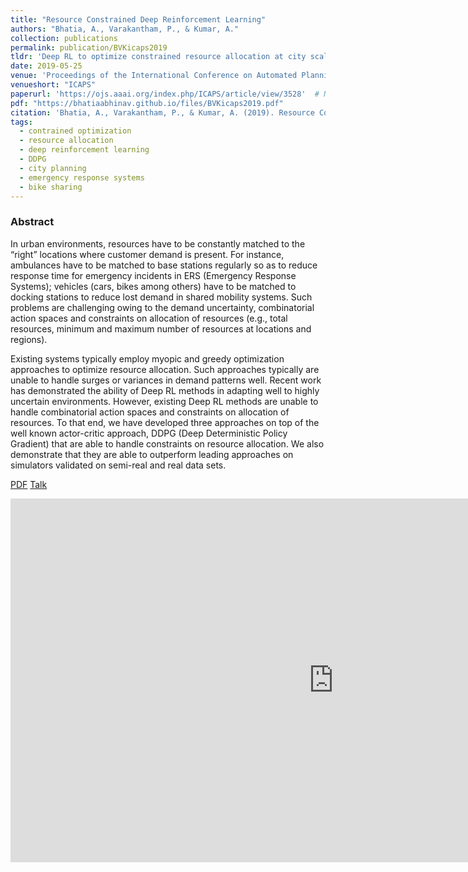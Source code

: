 ```yaml
---
title: "Resource Constrained Deep Reinforcement Learning"
authors: "Bhatia, A., Varakantham, P., & Kumar, A."
collection: publications
permalink: publication/BVKicaps2019
tldr: 'Deep RL to optimize constrained resource allocation at city scale. Good results on realistic datasets.'
date: 2019-05-25
venue: 'Proceedings of the International Conference on Automated Planning and Scheduling'
venueshort: "ICAPS"
paperurl: 'https://ojs.aaai.org/index.php/ICAPS/article/view/3528'  # Not necessarily a PDF. Can be an arxiv link or aaai link.
pdf: "https://bhatiaabhinav.github.io/files/BVKicaps2019.pdf"
citation: 'Bhatia, A., Varakantham, P., & Kumar, A. (2019). Resource Constrained Deep Reinforcement Learning. In <i>Proceedings of the International Conference on Automated Planning and Scheduling, 29</i>(1), 610-620.'
tags:
  - contrained optimization
  - resource allocation
  - deep reinforcement learning
  - DDPG
  - city planning
  - emergency response systems
  - bike sharing
---
```



### Abstract
In urban environments, resources have to be constantly matched to the “right” locations where customer demand is present. For instance, ambulances have to be matched to base stations regularly so as to reduce response time for emergency incidents in ERS (Emergency Response Systems); vehicles (cars, bikes among others) have to be matched to docking stations to reduce lost demand in shared mobility systems. Such problems are challenging owing to the demand uncertainty, combinatorial action spaces and constraints on allocation of resources (e.g., total resources, minimum and maximum number of resources at locations and regions).

Existing systems typically employ myopic and greedy optimization approaches to optimize resource allocation. Such approaches typically are unable to handle surges or variances in demand patterns well. Recent work has demonstrated the ability of Deep RL methods in adapting well to highly uncertain environments. However, existing Deep RL methods are unable to handle combinatorial action spaces and constraints on allocation of resources. To that end, we have developed three approaches on top of the well known actor-critic approach, DDPG (Deep Deterministic Policy Gradient) that are able to handle constraints on resource allocation. We also demonstrate that they are able to outperform leading approaches on simulators validated on semi-real and real data sets.

<!-- Should be a pdf link: -->
[PDF](https://bhatiaabhinav.github.io/files/BVKicaps2019.pdf)
[Talk](https://www.youtube.com/embed/qGLRxfKD40s?start=2529&end=3816)

<iframe width="1034" height="582" src="https://www.youtube.com/embed/qGLRxfKD40s?start=2529&end=3816" title="YouTube video player" frameborder="0" allow="accelerometer; autoplay; clipboard-write; encrypted-media; gyroscope; picture-in-picture" allowfullscreen></iframe>